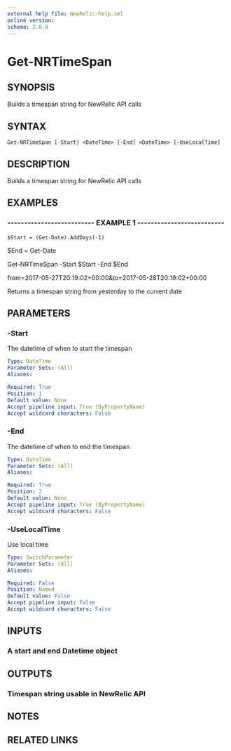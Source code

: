 ```yaml
---
external help file: NewRelic-help.xml
online version: 
schema: 2.0.0
---
```


# Get-NRTimeSpan

## SYNOPSIS
Builds a timespan string for NewRelic API calls

## SYNTAX

```
Get-NRTimeSpan [-Start] <DateTime> [-End] <DateTime> [-UseLocalTime]
```

## DESCRIPTION
Builds a timespan string for NewRelic API calls

## EXAMPLES

### -------------------------- EXAMPLE 1 --------------------------
```
$Start = (Get-Date).AddDays(-1)
```

$End = Get-Date

Get-NRTimeSpan -Start $Start -End $End

from=2017-05-27T20:19:02+00:00&to=2017-05-28T20:19:02+00:00

Returns a timespan string from yesterday to the current date

## PARAMETERS

### -Start
The datetime of when to start the timespan

```yaml
Type: DateTime
Parameter Sets: (All)
Aliases: 

Required: True
Position: 1
Default value: None
Accept pipeline input: True (ByPropertyName)
Accept wildcard characters: False
```

### -End
The datetime of when to end the timespan

```yaml
Type: DateTime
Parameter Sets: (All)
Aliases: 

Required: True
Position: 2
Default value: None
Accept pipeline input: True (ByPropertyName)
Accept wildcard characters: False
```

### -UseLocalTime
Use local time

```yaml
Type: SwitchParameter
Parameter Sets: (All)
Aliases: 

Required: False
Position: Named
Default value: False
Accept pipeline input: False
Accept wildcard characters: False
```

## INPUTS

### A start and end Datetime object

## OUTPUTS

### Timespan string usable in NewRelic API

## NOTES

## RELATED LINKS

